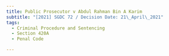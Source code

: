 ```yaml
---
title: Public Prosecutor v Abdul Rahman Bin A Karim
subtitle: "[2021] SGDC 72 / Decision Date: 21\_April\_2021"
tags:
  - Criminal Procedure and Sentencing
  - Section 420A
  - Penal Code

---
```

